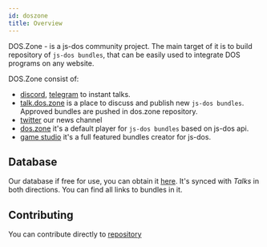 ```yaml
---
id: doszone
title: Overview
---
```


DOS.Zone - is a js-dos community project. The main target of it is to build repository of `js-dos bundles`, that can be easily used to integrate DOS programs on any website.

DOS.Zone consist of:
* [discord](https://discord.com/invite/hMVYEbG), [telegram](https://t.me/doszone) to instant talks.
* [talk.dos.zone](https://talks.dos.zone) is a  place to discuss and publish new `js-dos bundles`. Approved bundles are pushed in dos.zone repository.
* [twitter](https://twitter.com/intent/user?screen_name=doszone_db) our news channel
* [dos.zone](https://dos.zone) it's a default player for `js-dos bundles` based on js-dos api.
* [game studio](https://dos.zone/studio) it's a full featured bundles creator for js-dos.

## Database

Our database if free for use, you can obtain it [here](https://github.com/js-dos/dos.zone.db).
It's synced with *Talks* in both directions. You can find all links to bundles in it.

## Contributing

You can contribute directly to [repository](https://github.com/js-dos/repository)


